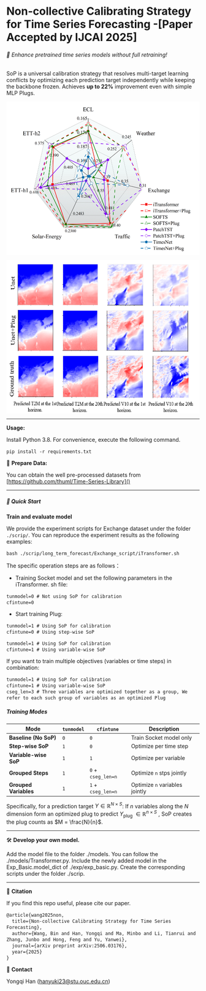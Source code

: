 # Non-collective Calibrating Strategy for Time Series Forecasting -[Paper Accepted by IJCAI 2025]

###### 🚀 Enhance pretrained time series models without full retraining!

SoP is a universal calibration strategy that resolves multi-target learning conflicts by optimizing each prediction target independently while keeping the backbone frozen. Achieves **up to 22%** improvement even with simple MLP Plugs.

<p align="center">
<img src=".\pic\models.png" height = "400" alt="" align=center />
</p>

<p align="center">
<img src=".\pic\sk.png" height = "400" alt="" align=center />
</p>


------------



**Usage:**

Install Python 3.8. For convenience, execute the following command.


```
pip install -r requirements.txt

```

📂 **Prepare Data:**

You can obtain the well pre-processed datasets from [https://github.com/thuml/Time-Series-Library]()

------------

##### 🚀 Quick Start  

**Train and evaluate model**

We provide the experiment scripts for Exchange dataset under the folder `./scrip/`. You can reproduce the experiment results as the following examples:

```
bash ./scrip/long_term_forecast/Exchange_script/iTransformer.sh

```
The specific operation steps are as follows：
- Training Socket model and set the following parameters in the iTransformer. sh file:

```
tunmodel=0 # Not using SoP for calibration
cfintune=0

```
- Start training Plug:

```
tunmodel=1 # Using SoP for calibration
cfintune=0 # Using step-wise SoP
```

```
tunmodel=1 # Using SoP for calibration
cfintune=1 # Using variable-wise SoP
```

If you want to train multiple objectives (variables or time steps) in combination:

```
tunmodel=1 # Using SoP for calibration
cfintune=1 # Using variable-wise SoP
cseg_len=3 # Three variables are optimized together as a group, We refer to each such group of variables as an optimized Plug
```

##### Training Modes

| Mode | `tunmodel` | `cfintune` | Description |
|------|------------|------------|-------------|
| **Baseline (No SoP)** | `0` | `0` | Train Socket model only |
| **Step-wise SoP** | `1` | `0` | Optimize per time step |
| **Variable-wise SoP** | `1` | `1` | Optimize per variable |
| **Grouped Steps** | `1` | `0` + `cseg_len=n` | Optimize `n` stps jointly |
| **Grouped Variables** | `1` | `1` + `cseg_len=n` | Optimize `n` variables jointly |

Specifically, for a prediction target $Y \in \mathbb{R}^{N \times S}$: If $n$ variables along the $N$ dimension form an optimized plug to predict $Y_{\text{plug}}$ $\in \mathbb{R}^{n \times S}$ , SoP creates the plug counts as $M = \frac{N}{n}$.

------------


🛠️ **Develop your own model.**

Add the model file to the folder ./models. You can follow the ./models/Transformer.py.
Include the newly added model in the Exp_Basic.model_dict of ./exp/exp_basic.py.
Create the corresponding scripts under the folder ./scrip.


------------



📜 **Citation**

If you find this repo useful, please cite our paper.


```
@article{wang2025non,
  title={Non-collective Calibrating Strategy for Time Series Forecasting},
  author={Wang, Bin and Han, Yongqi and Ma, Minbo and Li, Tianrui and Zhang, Junbo and Hong, Feng and Yu, Yanwei},
  journal={arXiv preprint arXiv:2506.03176},
  year={2025}
}

```

📩 **Contact**

Yongqi Han (hanyuki23@stu.ouc.edu.cn)
